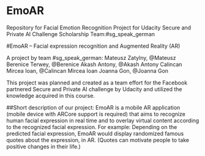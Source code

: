 # EmoAR
Repository for Facial Emotion Recognition Project for Udacity Secure and Private AI Challenge Scholarship 
Team:#sg_speak_german



#EmoAR – Facial expression recognition and Augmented Reality (AR)

A project by team #sg_speak_german:
	Mateusz Zatylny, @Mateusz
	Berenice Terwey, @Berenice
	Akash Antony, @Akash Antony
	Calincan Mircea Ioan, @Calincan Mircea Ioan
	Joanna Gon, @Joanna Gon

This project was planned and created as a team effort for the Facebook partnered Secure and Private AI challenge by Udacity and utilized the knowledge acquired in this course.

##Short description of our project:
EmoAR is a mobile AR application (mobile device with ARCore support is required) that aims to recognize human facial expression in real time and to overlay virtual content according to the recognized facial expression. For example: 
Depending on the predicted facial expression, EmoAR would display randomized famous quotes about the expression, in AR. (Quotes can motivate people to take positive changes in their life.)

